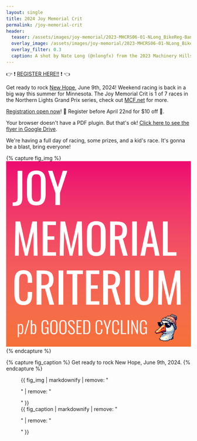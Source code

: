```yaml
---
layout: single
title: 2024 Joy Memorial Crit
permalink: /joy-memorial-crit
header:
  teaser: /assets/images/joy-memorial/2023-MHCRS06-01-NLong_BikeReg-Banner.jpg
  overlay_image: /assets/images/joy-memorial/2023-MHCRS06-01-NLong_BikeReg-Banner.jpg
  overlay_filter: 0.3
  caption: A shot by Nate Long (@nlongfx) from the 2023 Machinery Hills Crit Series. 
---
```


:point_right: :exclamation: [REGISTER HERE!!](https://www.bikereg.com/joy-memorial-criterium-2024) :exclamation: :point_left:

Get ready to rock [New Hope](https://maps.app.goo.gl/XzR9FELZhfphwkq87), June 9th, 2024! 
Weekend racing is back in a big way this summer for Minnesota. The Joy Memorial Crit is 1 
of 7 races in the Northern Lights Grand Prix series, check out [MCF.net](https://mcf.net) 
for more. 

[Registration open now](https://www.bikereg.com/joy-memorial-criterium-2024)! :tada:
Register before April 22nd for $10 off :money_with_wings:.

<object data="https://drive.google.com/file/d/1gOc5gynvyv9YwsXxRYCnD0Bghg0Zez6T/preview" width="640" height="800" type='application/pdf'>
  Your browser doesn't have a PDF plugin. But that's ok! <a href="https://drive.google.com/file/d/1gOc5gynvyv9YwsXxRYCnD0Bghg0Zez6T/preview">Click here to see the flyer in Google Drive</a>.
</object>


We're having a full day of racing, some prizes, and a kid's race. It's gonna be a blast, bring everyone!

{% capture fig_img %}
[![Joy Memorial Logo](/assets/images/joy-memorial/Joy-logo-square.png)](/assets/images/joy-memorial/Joy-logo-square.png)
{% endcapture %}

{% capture fig_caption %}
Get ready to rock New Hope, June 9th, 2024.
{% endcapture %}

<figure>
  {{ fig_img | markdownify | remove: "<p>" | remove: "</p>" }}
  <figcaption>{{ fig_caption | markdownify | remove: "<p>" | remove: "</p>" }}</figcaption>
</figure>

